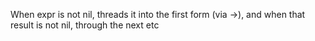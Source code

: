   When expr is not nil, threads it into the first form (via ->),
  and when that result is not nil, through the next etc